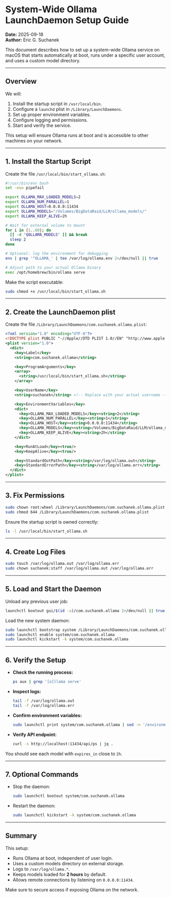 # System-Wide Ollama LaunchDaemon Setup Guide

**Date:** 2025-09-18  
**Author:** Eric G. Suchanek

This document describes how to set up a system-wide Ollama service on macOS that starts automatically at boot, runs under a specific user account, and uses a custom model directory.

---

## Overview

We will:
1. Install the startup script in `/usr/local/bin`.
2. Configure a `launchd` plist in `/Library/LaunchDaemons`.
3. Set up proper environment variables.
4. Configure logging and permissions.
5. Start and verify the service.

This setup will ensure Ollama runs at boot and is accessible to other machines on your network.

---

## 1. Install the Startup Script

Create the file `/usr/local/bin/start_ollama.sh`:

```bash
#!/usr/bin/env bash
set -euo pipefail

export OLLAMA_MAX_LOADED_MODELS=2
export OLLAMA_NUM_PARALLEL=1
export OLLAMA_HOST=0.0.0.0:11434
export OLLAMA_MODELS="/Volumes/BigDataRaid/LLM/ollama_models/"
export OLLAMA_KEEP_ALIVE=2h

# Wait for external volume to mount
for i in {1..60}; do
  [[ -d "$OLLAMA_MODELS" ]] && break
  sleep 2
done

# Optional: log the environment for debugging
env | grep '^OLLAMA_' | tee /var/log/ollama.env 2>/dev/null || true

# Adjust path to your actual Ollama binary
exec /opt/homebrew/bin/ollama serve
```

Make the script executable:
```bash
sudo chmod +x /usr/local/bin/start_ollama.sh
```

---

## 2. Create the LaunchDaemon plist

Create the file `/Library/LaunchDaemons/com.suchanek.ollama.plist`:

```xml
<?xml version="1.0" encoding="UTF-8"?>
<!DOCTYPE plist PUBLIC "-//Apple//DTD PLIST 1.0//EN" "http://www.apple.com/DTDs/PropertyList-1.0.dtd">
<plist version="1.0">
  <dict>
    <key>Label</key>
    <string>com.suchanek.ollama</string>

    <key>ProgramArguments</key>
    <array>
      <string>/usr/local/bin/start_ollama.sh</string>
    </array>

    <key>UserName</key>
    <string>suchanek</string> <!-- Replace with your actual username -->

    <key>EnvironmentVariables</key>
    <dict>
      <key>OLLAMA_MAX_LOADED_MODELS</key><string>2</string>
      <key>OLLAMA_NUM_PARALLEL</key><string>1</string>
      <key>OLLAMA_HOST</key><string>0.0.0.0:11434</string>
      <key>OLLAMA_MODELS</key><string>/Volumes/BigDataRaid/LLM/ollama_models/</string>
      <key>OLLAMA_KEEP_ALIVE</key><string>2h</string>
    </dict>

    <key>RunAtLoad</key><true/>
    <key>KeepAlive</key><true/>

    <key>StandardOutPath</key><string>/var/log/ollama.out</string>
    <key>StandardErrorPath</key><string>/var/log/ollama.err</string>
  </dict>
</plist>
```

---

## 3. Fix Permissions

```bash
sudo chown root:wheel /Library/LaunchDaemons/com.suchanek.ollama.plist
sudo chmod 644 /Library/LaunchDaemons/com.suchanek.ollama.plist
```

Ensure the startup script is owned correctly:
```bash
ls -l /usr/local/bin/start_ollama.sh
```

---

## 4. Create Log Files

```bash
sudo touch /var/log/ollama.out /var/log/ollama.err
sudo chown suchanek:staff /var/log/ollama.out /var/log/ollama.err
```

---

## 5. Load and Start the Daemon

Unload any previous user job:
```bash
launchctl bootout gui/$(id -u)/com.suchanek.ollama 2>/dev/null || true
```

Load the new system daemon:
```bash
sudo launchctl bootstrap system /Library/LaunchDaemons/com.suchanek.ollama.plist
sudo launchctl enable system/com.suchanek.ollama
sudo launchctl kickstart -k system/com.suchanek.ollama
```

---

## 6. Verify the Setup

- **Check the running process:**
  ```bash
  ps aux | grep '[o]llama serve'
  ```

- **Inspect logs:**
  ```bash
  tail -f /var/log/ollama.out
  tail -f /var/log/ollama.err
  ```

- **Confirm environment variables:**
  ```bash
  sudo launchctl print system/com.suchanek.ollama | sed -n '/environment = {/,/}/p'
  ```

- **Verify API endpoint:**
  ```bash
  curl -s http://localhost:11434/api/ps | jq .
  ```

You should see each model with `expires_in` close to `2h`.

---

## 7. Optional Commands

- Stop the daemon:
  ```bash
  sudo launchctl bootout system/com.suchanek.ollama
  ```

- Restart the daemon:
  ```bash
  sudo launchctl kickstart -k system/com.suchanek.ollama
  ```

---

## Summary

This setup:
- Runs Ollama at boot, independent of user login.
- Uses a custom models directory on external storage.
- Logs to `/var/log/ollama.*`.
- Keeps models loaded for **2 hours** by default.
- Allows remote connections by listening on `0.0.0.0:11434`.

Make sure to secure access if exposing Ollama on the network.
